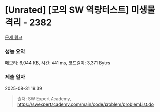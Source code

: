 # [Unrated] [모의 SW 역량테스트] 미생물 격리 - 2382 

[문제 링크](https://swexpertacademy.com/main/code/problem/problemDetail.do?contestProbId=AV597vbqAH0DFAVl) 

### 성능 요약

메모리: 6,044 KB, 시간: 441 ms, 코드길이: 3,371 Bytes

### 제출 일자

2025-08-31 19:39



> 출처: SW Expert Academy, https://swexpertacademy.com/main/code/problem/problemList.do